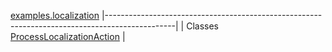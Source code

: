 [examples.localization](../../examples/localization/package-summary.html.md)
|-----------------------------------------------------------------------------------------------|
| Classes                                                                                       
  [ProcessLocalizationAction](ProcessLocalizationAction.html.md "class in examples.localization")  |


